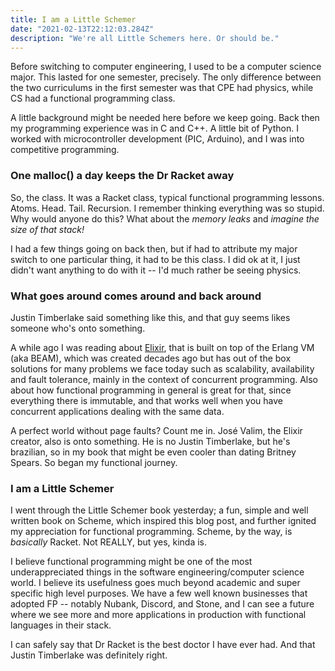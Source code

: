 ```yaml
---
title: I am a Little Schemer 
date: "2021-02-13T22:12:03.284Z"
description: "We're all Little Schemers here. Or should be."
---
```


<p>Before switching to computer engineering, I used to be a computer science major. This lasted for one semester, precisely. The only difference between the two curriculums in the first semester was that CPE had physics, while CS had a functional programming class.</p>
<p>A little background might be needed here before we keep going. Back then my programming experience was in C and C++. A little bit of Python. I worked with microcontroller development (PIC, Arduino), and I was into competitive programming.</p>

<h3>One malloc() a day keeps the Dr Racket away</h3>
<p>So, the class. It was a Racket class, typical functional programming lessons. Atoms. Head. Tail. Recursion. I remember thinking everything was so stupid. Why would anyone do this? What about the <i>memory leaks</i> and <i>imagine the size of that stack!</i></p> 
<p>I had a few things going on back then, but if had to attribute my major switch to one particular thing, it had to be this class. I did ok at it, I just didn't want anything to do with it -- I'd much rather be seeing physics.</p>

<h3>What goes around comes around and back around</h3>
<p>Justin Timberlake said something like this, and that guy seems likes someone who's onto something.</p>
<p>A while ago I was reading about <a href="https://elixir-lang.org">Elixir</a>, that is built on top of the Erlang VM (aka BEAM), which was created decades ago but has out of the box solutions for many problems we face today such as scalability, availability and fault tolerance, mainly in the context of concurrent programming. Also about how functional programming in general is great for that, since everything there is immutable, and that works well when you have concurrent applications dealing with the same data. 
<p>A perfect world without page faults? Count me in. José Valim, the Elixir creator, also is onto something. He is no Justin Timberlake, but he's brazilian, so in my book that might be even cooler than dating Britney Spears. So began my functional journey.</p> 

<h3>I am a Little Schemer</h3>
<p>I went through the Little Schemer book yesterday; a fun, simple and well written book on Scheme, which inspired this blog post, and further ignited my appreciation for functional programming. Scheme, by the way, is <i>basically</i> Racket. Not REALLY, but yes, kinda is.</p>
<p>I believe functional programming might be one of the most underappreciated things in the software engineering/computer science world. I believe its usefulness goes much beyond academic and super specific high level purposes. We have a few well known businesses that adopted FP -- notably Nubank, Discord, and Stone, and I can see a future where we see more and more applications in production with functional languages in their stack.</p> 

I can safely say that Dr Racket is the best doctor I have ever had. And that Justin Timberlake was definitely right.
